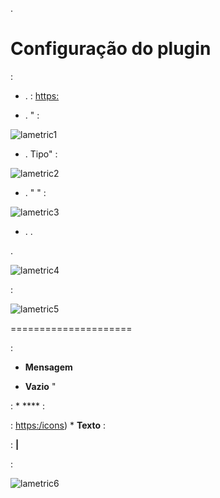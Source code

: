 
.

Configuração do plugin 
=======================


 :

-   .  : <https:>

-   . " :

![lametric1](../images/lametric1.png)

-   . 
    Tipo" :

![lametric2](../images/lametric2.png)

-   . "
    " :

![lametric3](../images/lametric3.png)

-   . 
    .


.

![lametric4](../images/lametric4.png)


 :

![lametric5](../images/lametric5.png)

 
=====================


:

-   **Mensagem** 

-   **Vazio** "
    

 : * **** :

 : <https:/icons>) *
**Texto** : 


 : **|**


 :

![lametric6](../images/lametric6.png)
